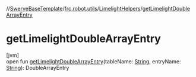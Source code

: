 //[SwerveBaseTemplate](../../../index.md)/[frc.robot.utils](../index.md)/[LimelightHelpers](index.md)/[getLimelightDoubleArrayEntry](get-limelight-double-array-entry.md)

# getLimelightDoubleArrayEntry

[jvm]\
open fun [getLimelightDoubleArrayEntry](get-limelight-double-array-entry.md)(tableName: [String](https://docs.oracle.com/javase/8/docs/api/java/lang/String.html), entryName: [String](https://docs.oracle.com/javase/8/docs/api/java/lang/String.html)): DoubleArrayEntry
